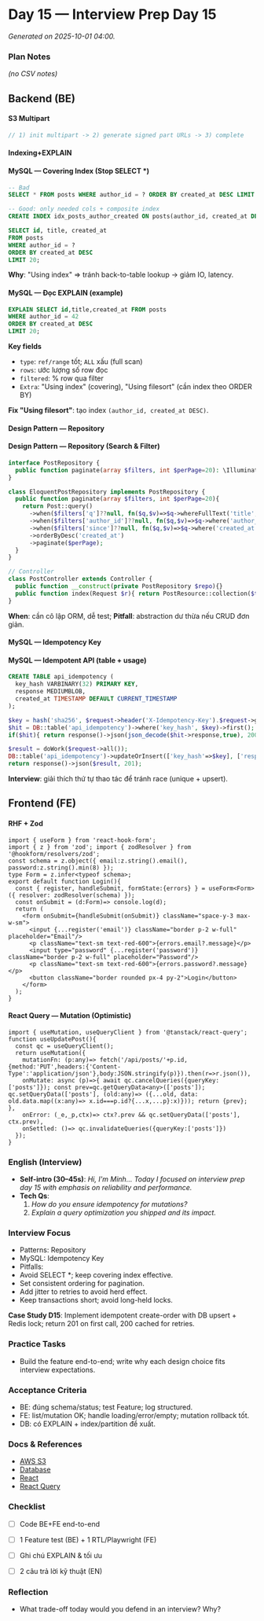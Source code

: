 # Day 15 — Interview Prep Day 15

_Generated on 2025-10-01 04:00._

### Plan Notes
_(no CSV notes)_

## Backend (BE)

#### S3 Multipart
```php
// 1) init multipart -> 2) generate signed part URLs -> 3) complete
```

#### Indexing+EXPLAIN
#### MySQL — Covering Index (Stop SELECT *)
```sql
-- Bad
SELECT * FROM posts WHERE author_id = ? ORDER BY created_at DESC LIMIT 20;

-- Good: only needed cols + composite index
CREATE INDEX idx_posts_author_created ON posts(author_id, created_at DESC);

SELECT id, title, created_at
FROM posts
WHERE author_id = ?
ORDER BY created_at DESC
LIMIT 20;
```
**Why**: "Using index" => tránh back-to-table lookup → giảm IO, latency.


#### MySQL — Đọc EXPLAIN (example)
```sql
EXPLAIN SELECT id,title,created_at FROM posts
WHERE author_id = 42
ORDER BY created_at DESC
LIMIT 20;
```
**Key fields**  
- `type`: `ref/range` tốt; `ALL` xấu (full scan)  
- `rows`: ước lượng số row đọc  
- `filtered`: % row qua filter  
- `Extra`: "Using index" (covering), "Using filesort" (cần index theo ORDER BY)

**Fix "Using filesort"**: tạo index `(author_id, created_at DESC)`.


#### Design Pattern — Repository
#### Design Pattern — Repository (Search & Filter)
```php
interface PostRepository {
  public function paginate(array $filters, int $perPage=20): \Illuminate\Contracts\Pagination\LengthAwarePaginator;
}

class EloquentPostRepository implements PostRepository {
  public function paginate(array $filters, int $perPage=20){
    return Post::query()
      ->when($filters['q']??null, fn($q,$v)=>$q->whereFullText('title', $v))
      ->when($filters['author_id']??null, fn($q,$v)=>$q->where('author_id',$v))
      ->when($filters['since']??null, fn($q,$v)=>$q->where('created_at','>=',$v))
      ->orderByDesc('created_at')
      ->paginate($perPage);
  }
}

// Controller
class PostController extends Controller {
  public function __construct(private PostRepository $repo){}
  public function index(Request $r){ return PostResource::collection($this->repo->paginate($r->all())); }
}
```
**When**: cần cô lập ORM, dễ test; **Pitfall**: abstraction dư thừa nếu CRUD đơn giản.


#### MySQL — Idempotency Key
#### MySQL — Idempotent API (table + usage)
```sql
CREATE TABLE api_idempotency (
  key_hash VARBINARY(32) PRIMARY KEY,
  response MEDIUMBLOB,
  created_at TIMESTAMP DEFAULT CURRENT_TIMESTAMP
);
```
```php
$key = hash('sha256', $request->header('X-Idempotency-Key').$request->getContent());
$hit = DB::table('api_idempotency')->where('key_hash', $key)->first();
if($hit){ return response()->json(json_decode($hit->response,true), 200); }

$result = doWork($request->all());
DB::table('api_idempotency')->updateOrInsert(['key_hash'=>$key], ['response'=>json_encode($result)]);
return response()->json($result, 201);
```
**Interview**: giải thích thứ tự thao tác để tránh race (unique + upsert).


## Frontend (FE)

#### RHF + Zod
```tsx
import { useForm } from 'react-hook-form';
import { z } from 'zod'; import { zodResolver } from '@hookform/resolvers/zod';
const schema = z.object({ email:z.string().email(), password:z.string().min(8) });
type Form = z.infer<typeof schema>;
export default function Login(){
  const { register, handleSubmit, formState:{errors} } = useForm<Form>({ resolver: zodResolver(schema) });
  const onSubmit = (d:Form)=> console.log(d);
  return (
    <form onSubmit={handleSubmit(onSubmit)} className="space-y-3 max-w-sm">
      <input {...register('email')} className="border p-2 w-full" placeholder="Email"/>
      <p className="text-sm text-red-600">{errors.email?.message}</p>
      <input type="password" {...register('password')} className="border p-2 w-full" placeholder="Password"/>
      <p className="text-sm text-red-600">{errors.password?.message}</p>
      <button className="border rounded px-4 py-2">Login</button>
    </form>
  );
}
```

#### React Query — Mutation (Optimistic)
```tsx
import { useMutation, useQueryClient } from '@tanstack/react-query';
function useUpdatePost(){
  const qc = useQueryClient();
  return useMutation({
    mutationFn: (p:any)=> fetch('/api/posts/'+p.id,{method:'PUT',headers:{'Content-Type':'application/json'},body:JSON.stringify(p)}).then(r=>r.json()),
    onMutate: async (p)=>{ await qc.cancelQueries({queryKey:['posts']}); const prev=qc.getQueryData<any>(['posts']); qc.setQueryData(['posts'], (old:any)=> ({...old, data: old.data.map((x:any)=> x.id===p.id?{...x,...p}:x)})); return {prev}; },
    onError: (_e,_p,ctx)=> ctx?.prev && qc.setQueryData(['posts'], ctx.prev),
    onSettled: ()=> qc.invalidateQueries({queryKey:['posts']})
  });
}
```

### English (Interview)
- **Self-intro (30–45s)**: *Hi, I'm Minh… Today I focused on interview prep day 15 with emphasis on reliability and performance.*
- **Tech Qs**:  
  1) *How do you ensure idempotency for mutations?*  
  2) *Explain a query optimization you shipped and its impact.*


### Interview Focus
- Patterns: Repository
- MySQL: Idempotency Key
- Pitfalls:
- Avoid SELECT *; keep covering index effective.
- Set consistent ordering for pagination.
- Add jitter to retries to avoid herd effect.
- Keep transactions short; avoid long-held locks.

**Case Study D15**: Implement idempotent create-order with DB upsert + Redis lock; return 201 on first call, 200 cached for retries.

### Practice Tasks
- Build the feature end-to-end; write why each design choice fits interview expectations.

### Acceptance Criteria
- BE: đúng schema/status; test Feature; log structured.
- FE: list/mutation OK; handle loading/error/empty; mutation rollback tốt.
- DB: có EXPLAIN + index/partition đề xuất.


### Docs & References
- [AWS S3](https://docs.aws.amazon.com/AmazonS3/latest/userguide/mpuoverview.html)
- [Database](https://dev.mysql.com/doc/)
- [React](https://react.dev/learn)
- [React Query](https://tanstack.com/query/latest)

### Checklist
- [ ] Code BE+FE end-to-end
- [ ] 1 Feature test (BE) + 1 RTL/Playwright (FE)
- [ ] Ghi chú EXPLAIN & tối ưu
- [ ] 2 câu trả lời kỹ thuật (EN)


### Reflection
- What trade-off today would you defend in an interview? Why?